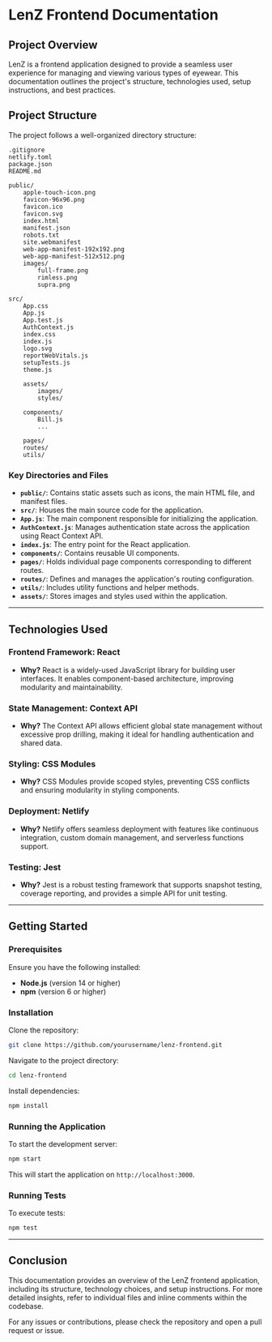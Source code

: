 # LenZ Frontend Documentation

## Project Overview
LenZ is a frontend application designed to provide a seamless user experience for managing and viewing various types of eyewear. This documentation outlines the project's structure, technologies used, setup instructions, and best practices.

## Project Structure
The project follows a well-organized directory structure:

```
.gitignore
netlify.toml
package.json
README.md

public/
    apple-touch-icon.png
    favicon-96x96.png
    favicon.ico
    favicon.svg
    index.html
    manifest.json
    robots.txt
    site.webmanifest
    web-app-manifest-192x192.png
    web-app-manifest-512x512.png
    images/
        full-frame.png
        rimless.png
        supra.png

src/
    App.css
    App.js
    App.test.js
    AuthContext.js
    index.css
    index.js
    logo.svg
    reportWebVitals.js
    setupTests.js
    theme.js
    
    assets/
        images/
        styles/
    
    components/
        Bill.js
        ...
    
    pages/
    routes/
    utils/
```

### Key Directories and Files
- **`public/`**: Contains static assets such as icons, the main HTML file, and manifest files.
- **`src/`**: Houses the main source code for the application.
- **`App.js`**: The main component responsible for initializing the application.
- **`AuthContext.js`**: Manages authentication state across the application using React Context API.
- **`index.js`**: The entry point for the React application.
- **`components/`**: Contains reusable UI components.
- **`pages/`**: Holds individual page components corresponding to different routes.
- **`routes/`**: Defines and manages the application's routing configuration.
- **`utils/`**: Includes utility functions and helper methods.
- **`assets/`**: Stores images and styles used within the application.

---

## Technologies Used
### **Frontend Framework: React**
- **Why?** React is a widely-used JavaScript library for building user interfaces. It enables component-based architecture, improving modularity and maintainability.

### **State Management: Context API**
- **Why?** The Context API allows efficient global state management without excessive prop drilling, making it ideal for handling authentication and shared data.

### **Styling: CSS Modules**
- **Why?** CSS Modules provide scoped styles, preventing CSS conflicts and ensuring modularity in styling components.

### **Deployment: Netlify**
- **Why?** Netlify offers seamless deployment with features like continuous integration, custom domain management, and serverless functions support.

### **Testing: Jest**
- **Why?** Jest is a robust testing framework that supports snapshot testing, coverage reporting, and provides a simple API for unit testing.

---

## Getting Started
### **Prerequisites**
Ensure you have the following installed:
- **Node.js** (version 14 or higher)
- **npm** (version 6 or higher)

### **Installation**
Clone the repository:
```sh
git clone https://github.com/yourusername/lenz-frontend.git
```
Navigate to the project directory:
```sh
cd lenz-frontend
```
Install dependencies:
```sh
npm install
```

### **Running the Application**
To start the development server:
```sh
npm start
```
This will start the application on `http://localhost:3000`.

### **Running Tests**
To execute tests:
```sh
npm test
```

---

## Conclusion
This documentation provides an overview of the LenZ frontend application, including its structure, technology choices, and setup instructions. For more detailed insights, refer to individual files and inline comments within the codebase.

For any issues or contributions, please check the repository and open a pull request or issue.


